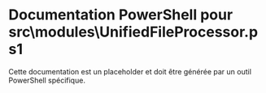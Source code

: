# Documentation PowerShell pour src\modules\UnifiedFileProcessor.ps1

Cette documentation est un placeholder et doit être générée par un outil PowerShell spécifique.
